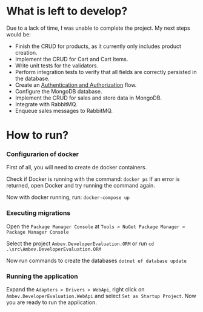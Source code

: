 # What is left to develop?

Due to a lack of time, I was unable to complete the project. My next steps would be:
- Finish the CRUD for products, as it currently only includes product creation.
- Implement the CRUD for Cart and Cart Items.
- Write unit tests for the validators.
- Perform integration tests to verify that all fields are correctly persisted in the database.
- Create an [Authentication and Authorization](https://learn.microsoft.com/en-us/aspnet/core/security/?view=aspnetcore-9.0) flow.
- Configure the MongoDB database.
- Implement the CRUD for sales and store data in MongoDB.
- Integrate with RabbitMQ.
- Enqueue sales messages to RabbitMQ.

# How to run?

### Configurarion of docker
First of all, you will need to create de docker containers.

Check if Docker is running with the command:
```docker ps```
If an error is returned, open Docker and try running the command again.

Now with docker running, run:
```docker-compose up```

### Executing migrations

Open the `Package Manager Console` at `Tools > NuGet Package Manager > Package Manager Console`

Select the project `Ambev.DeveloperEvaluation.ORM` or run
```cd .\src\Ambev.DeveloperEvaluation.ORM```


Now run commands to create the databases
```dotnet ef database update```


### Running the application

Expand the ```Adapters > Drivers > WebApi```, right click on `Ambev.DeveloperEvaluation.WebApi` and select `Set as Startup Project`. Now you are ready to run the application.
